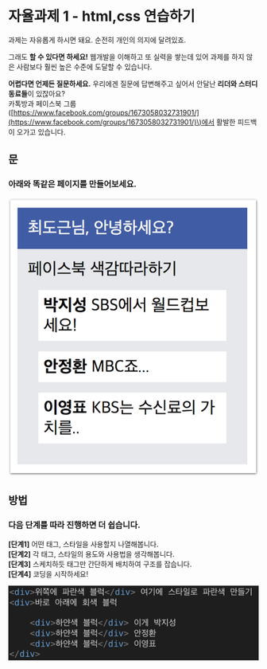 # 자율과제 1 - html,css 연습하기

과제는 자유롭게 하시면 돼요. 순전히 개인의 의지에 달려있죠.

그래도 **할 수 있다면 하세요!** 웹개발을 이해하고 또 실력을 쌓는데 있어 과제를 하지 않은 사람보다 훨씬 높은 수준에 도달할 수 있습니다.

**어렵다면 언제든 질문하세요.** 우리에겐 질문에 답변해주고 싶어서 안달난 **리더와 스터디 동료들**이 있잖아요?  
카톡방과 페이스북 그룹\([https://www.facebook.com/groups/1673058032731901/](https://www.facebook.com/groups/1673058032731901/)\)에서 활발한 피드백이 오가고 있습니다.

## 문

### 아래와 똑같은 페이지를 만들어보세요.

![](../../.gitbook/assets/image%20%28168%29.png)

## 방법

### **다음** **단계를** **따라** **진행하면** **더** **쉽습니다.**

**\[단계1\]** 어떤 태그, 스타일을 사용할지 나열해봅니다.  
**\[단계2\]** 각 태그, 스타일의 용도와 사용법을 생각해봅니다.  
**\[단계3\]** 스케치하듯 태그만 간단하게 배치하여 구조를 잡습니다.  
**\[단계4\]** 코딩을 시작하세요!

![&#xC2A4;&#xCF00;&#xCE58;&#xD558;&#xB4EF; &#xAD6C;&#xC870;&#xB9CC; &#xC801;&#xB2F9;&#xD788; &#xC9DC;&#xBCF4;&#xC138;&#xC694;. &#xCF54;&#xB529;&#xC774; &#xD6E8;&#xC52C; &#xC26C;&#xC5B4;&#xC9D1;&#xB2C8;&#xB2E4;.](../../.gitbook/assets/image%20%2814%29.png)

